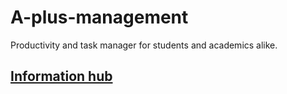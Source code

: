 # A-plus-management
Productivity and task manager for students and academics alike.

## [Information hub](../../wiki/Home)